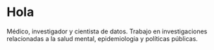 # Hola
Médico, investigador y cientista de datos. Trabajo en investigaciones relacionadas a la salud mental, epidemiologia y políticas públicas. 


